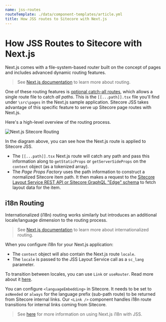 ```yaml
---
name: jss-routes
routeTemplate: ./data/component-templates/article.yml
title: How JSS routes to Sitecore with Next.js
---
```

# How JSS Routes to Sitecore with Next.js

Next.js comes with a file-system-based router built on the concept of pages and includes advanced dynamic routing features.

> See [Next.js documentation](https://nextjs.org/docs/routing/introduction) to learn more about routing.

One of these routing features is [optional catch-all routes](https://nextjs.org/docs/routing/dynamic-routes#optional-catch-all-routes), which allows a single route file to catch *all paths*.  This is the `[[...path]].tsx` file you'll find under `\src\pages` in the Next.js sample application. Sitecore JSS takes advantage of this specific feature to serve up Sitecore page routes with Next.js.

Here's a high-level overview of the routing process.

<img src="/assets/img/nextjs-sitecore-routing.svg" alt="Next.js Sitecore Routing" />

In the diagram above, you can see how the Next.js route is applied to Sitecore JSS.

* The `[[...path]].tsx` Next.js route will catch any path and pass this information along to `getStaticProps` or `getServerSideProps` on the `context` object (as a tokenized array).
* The *Page Props Factory* uses the path information to construct a normalized Sitecore item path. It then makes a request to the [Sitecore Layout Service REST API or Sitecore GraphQL "Edge" schema](/docs/nextjs/data-fetching/data-services) to fetch layout data for the item.

## i18n Routing

Internationalized (i18n) routing works similarly but introduces an additional locale/language dimension to the routing process.

> See [Next.js documentation](https://nextjs.org/docs/advanced-features/i18n-routing) to learn more about internationalized routing.

When you configure i18n for your Next.js application:

* The `context` object will also contain the Next.js route `locale`.
* The `locale` is passed to the JSS Layout Service call as a `sc_lang` parameter.

To transition between locales, you can use `Link` or `useRouter`. Read more about it [here](https://nextjs.org/docs/advanced-features/i18n-routing#transition-between-locales).

You can configure `<languageEmbedding>` in Sitecore. It needs to be set to `asNeeded` or `always` for the language prefix (sub-path route) to be returned from Sitecore internal links. Our `<Link />` component handles i18n route transitions for internal links coming from Sitecore.

> See [here](/docs/nextjs/internationalization/using-i18n) for more information on using Next.js i18n with JSS.